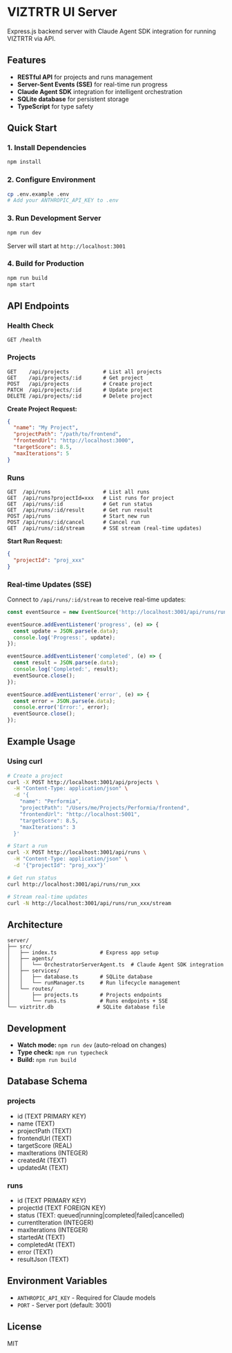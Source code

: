 # VIZTRTR UI Server

Express.js backend server with Claude Agent SDK integration for running VIZTRTR via API.

## Features

- **RESTful API** for projects and runs management
- **Server-Sent Events (SSE)** for real-time run progress
- **Claude Agent SDK** integration for intelligent orchestration
- **SQLite database** for persistent storage
- **TypeScript** for type safety

## Quick Start

### 1. Install Dependencies

```bash
npm install
```

### 2. Configure Environment

```bash
cp .env.example .env
# Add your ANTHROPIC_API_KEY to .env
```

### 3. Run Development Server

```bash
npm run dev
```

Server will start at `http://localhost:3001`

### 4. Build for Production

```bash
npm run build
npm start
```

## API Endpoints

### Health Check
```http
GET /health
```

### Projects

```http
GET    /api/projects           # List all projects
GET    /api/projects/:id       # Get project
POST   /api/projects           # Create project
PATCH  /api/projects/:id       # Update project
DELETE /api/projects/:id       # Delete project
```

**Create Project Request:**
```json
{
  "name": "My Project",
  "projectPath": "/path/to/frontend",
  "frontendUrl": "http://localhost:3000",
  "targetScore": 8.5,
  "maxIterations": 5
}
```

### Runs

```http
GET  /api/runs                 # List all runs
GET  /api/runs?projectId=xxx   # List runs for project
GET  /api/runs/:id             # Get run status
GET  /api/runs/:id/result      # Get run result
POST /api/runs                 # Start new run
POST /api/runs/:id/cancel      # Cancel run
GET  /api/runs/:id/stream      # SSE stream (real-time updates)
```

**Start Run Request:**
```json
{
  "projectId": "proj_xxx"
}
```

### Real-time Updates (SSE)

Connect to `/api/runs/:id/stream` to receive real-time updates:

```javascript
const eventSource = new EventSource('http://localhost:3001/api/runs/run_xxx/stream');

eventSource.addEventListener('progress', (e) => {
  const update = JSON.parse(e.data);
  console.log('Progress:', update);
});

eventSource.addEventListener('completed', (e) => {
  const result = JSON.parse(e.data);
  console.log('Completed:', result);
  eventSource.close();
});

eventSource.addEventListener('error', (e) => {
  const error = JSON.parse(e.data);
  console.error('Error:', error);
  eventSource.close();
});
```

## Example Usage

### Using curl

```bash
# Create a project
curl -X POST http://localhost:3001/api/projects \
  -H "Content-Type: application/json" \
  -d '{
    "name": "Performia",
    "projectPath": "/Users/me/Projects/Performia/frontend",
    "frontendUrl": "http://localhost:5001",
    "targetScore": 8.5,
    "maxIterations": 3
  }'

# Start a run
curl -X POST http://localhost:3001/api/runs \
  -H "Content-Type: application/json" \
  -d '{"projectId": "proj_xxx"}'

# Get run status
curl http://localhost:3001/api/runs/run_xxx

# Stream real-time updates
curl -N http://localhost:3001/api/runs/run_xxx/stream
```

## Architecture

```
server/
├── src/
│   ├── index.ts              # Express app setup
│   ├── agents/
│   │   └── OrchestratorServerAgent.ts  # Claude Agent SDK integration
│   ├── services/
│   │   ├── database.ts       # SQLite database
│   │   └── runManager.ts     # Run lifecycle management
│   └── routes/
│       ├── projects.ts       # Projects endpoints
│       └── runs.ts           # Runs endpoints + SSE
└── viztritr.db              # SQLite database file
```

## Development

- **Watch mode:** `npm run dev` (auto-reload on changes)
- **Type check:** `npm run typecheck`
- **Build:** `npm run build`

## Database Schema

### projects
- id (TEXT PRIMARY KEY)
- name (TEXT)
- projectPath (TEXT)
- frontendUrl (TEXT)
- targetScore (REAL)
- maxIterations (INTEGER)
- createdAt (TEXT)
- updatedAt (TEXT)

### runs
- id (TEXT PRIMARY KEY)
- projectId (TEXT FOREIGN KEY)
- status (TEXT: queued|running|completed|failed|cancelled)
- currentIteration (INTEGER)
- maxIterations (INTEGER)
- startedAt (TEXT)
- completedAt (TEXT)
- error (TEXT)
- resultJson (TEXT)

## Environment Variables

- `ANTHROPIC_API_KEY` - Required for Claude models
- `PORT` - Server port (default: 3001)

## License

MIT
